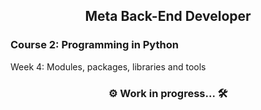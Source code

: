 ## <div align="center"> Meta Back-End Developer </div>
### Course 2: Programming in Python

Week 4: Modules, packages, libraries and tools


### <div align="center"> ⚙️ Work in progress... 🛠️ </div>

